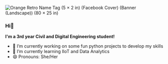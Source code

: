 ![Orange Retro Name Tag (5 × 2 in) (Facebook Cover) (Banner (Landscape)) (80 × 25 in)](https://user-images.githubusercontent.com/71338012/211106661-d0c51740-bc94-4b8b-9691-06b9c95cb5ed.gif)

### Hi👋
**I'm a 3rd year Civil and Digital Engineering student!** 

- 🔭 I’m currently working on some fun python projects to develop my skills
- 🌱 I’m currently learning IIoT and Data Analytics
- 😄 Pronouns: She/Her
